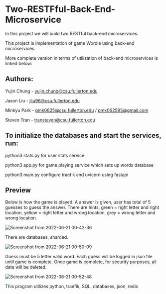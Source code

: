 # Two-RESTFful-Back-End-Microservice

In this project we will build two RESTful back-end microservices.

This project is implementation of game Wordle using back-end microservices. 

More complete version in terms of utilization of back-end microservices is linked below:



## Authors:

Yujin Chung - yujin.chung@csu.fullerton.edu

Jason Liu - jliu96@csu.fullerton.edu

Minkyu Park - pmk0625@csu.fullerton.edu / pmk062595@gmail.com

Steven Tran - transteven@csu.fullerton.edu

## To initialize the databases and start the services, run:

python3 stats.py for user stats service

python3 app.py for game playing service which sets up words database

python3 main.py configure traefik and uvicorn using fastapi

## Preview

Below is how the game is played. A answer is given, user has total of 5 guesses to guess the answer. There are hints, green = right letter and right location, yellow = right letter and wrong location, grey = wrong letter and wrong location.

![Screenshot from 2022-06-21 00-42-36](https://user-images.githubusercontent.com/36967168/174744969-075a5d48-0f3d-4d93-8fb7-bf5b5b65a142.png)

There are databases, sharded.

![Screenshot from 2022-06-21 00-50-09](https://user-images.githubusercontent.com/36967168/174745852-ea37882b-7fe7-4683-9ff3-c1c97364271f.png)

Guess must be 5 letter valid word. Each guess will be logged in json file until game is complete. Once game is complete, for security purposes, all data will be deleted.

![Screenshot from 2022-06-21 00-52-48](https://user-images.githubusercontent.com/36967168/174746503-dc45286f-6b54-4192-a47f-e69b13084b0e.png)

This program utilizes python, traefik, SQL, databases, json, redis
